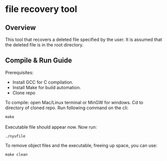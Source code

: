 # file recovery tool
## Overview
This tool that recovers a deleted file specified by the user. It is assumed that the deleted file is in the root directory.
## Compile & Run Guide
Prerequisites: 
- Install GCC for C compilation.
- Install Make for build automation.
- Clone repo

To compile: open Mac/Linux terminal or MinGW for windows. Cd to directory of cloned repo. Run following command on the cli: <br>

``` make ```
<br><br>
Executable file should appear now. Now run:

``` ./nyufile ```

To remove object files and the executable, freeing up space, you can use:

``` make clean ```
